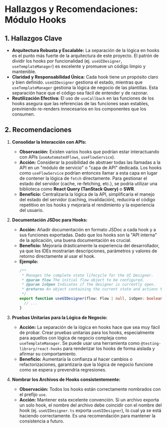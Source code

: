 # Hallazgos y Recomendaciones: Módulo Hooks

## 1. Hallazgos Clave

- **Arquitectura Robusta y Escalable:** La separación de la lógica en hooks es el punto más fuerte de la arquitectura de este proyecto. El patrón de dividir los hooks por funcionalidad (ej. `useUIDesigner`, `useTemplateManager`) es excelente y promueve un código limpio y mantenible.
- **Claridad y Responsabilidad Única:** Cada hook tiene un propósito claro y bien definido. `useUIDesigner` gestiona el estado, mientras que `useTemplateManager` gestiona la lógica de negocio de las plantillas. Esta separación hace que el código sea fácil de entender y de razonar.
- **Reutilización Efectiva:** El uso de `useCallback` en las funciones de los hooks asegura que las referencias de las funciones sean estables, previniendo re-renders innecesarios en los componentes que los consumen.

## 2. Recomendaciones

1.  **Consolidar la Interacción con APIs:**
    *   **Observación:** Existen varios hooks que podrían estar interactuando con APIs (`useAutomatedFlows`, `useFlowService`).
    *   **Acción:** Considerar la posibilidad de abstraer todas las llamadas a la API en un "módulo de servicio" o "capa de API" dedicada. Los hooks como `useFlowService` podrían entonces llamar a esta capa en lugar de contener la lógica de `fetch` directamente. Para gestionar el estado del servidor (cache, re-fetching, etc.), se podría utilizar una biblioteca como **React Query (TanStack Query)** o **SWR**.
    *   **Beneficio:** Centralizaría la lógica de la API, simplificaría el manejo del estado del servidor (caching, invalidación), reduciría el código repetitivo en los hooks y mejoraría el rendimiento y la experiencia del usuario.

2.  **Documentación JSDoc para Hooks:**
    *   **Acción:** Añadir documentación en formato JSDoc a cada hook y a sus funciones exportadas. Dado que los hooks son la "API interna" de la aplicación, una buena documentación es crucial.
    *   **Beneficio:** Mejoraría drásticamente la experiencia del desarrollador, ya que los IDEs mostrarían descripciones, parámetros y valores de retorno directamente al usar el hook.
    *   **Ejemplo:**
        ```typescript
        /**
         * Manages the complete state lifecycle for the UI Designer.
         * @param flow The initial flow object to be configured.
         * @param isOpen Indicates if the designer is currently open.
         * @returns An object containing the current state and actions to modify it.
         */
        export function useUIDesigner(flow: Flow | null, isOpen: boolean) {
          // ...
        }
        ```

3.  **Pruebas Unitarias para la Lógica de Negocio:**
    *   **Acción:** La separación de la lógica en hooks hace que sea muy fácil de probar. Crear pruebas unitarias para los hooks, especialmente para aquellos con lógica de negocio compleja como `useTemplateManager`. Se puede usar una herramienta como `@testing-library/react-hooks` para renderizar los hooks de forma aislada y afirmar su comportamiento.
    *   **Beneficio:** Aumentaría la confianza al hacer cambios o refactorizaciones, garantizaría que la lógica de negocio funcione como se espera y prevendría regresiones.

4.  **Nombrar los Archivos de Hooks consistentemente:**
    *   **Observación:** Todos los hooks están correctamente nombrados con el prefijo `use`.
    *   **Acción:** Mantener esta excelente convención. Si un archivo exporta un solo hook, el nombre del archivo debe coincidir con el nombre del hook (ej. `useUIDesigner.ts` exporta `useUIDesigner`), lo cual ya se está haciendo correctamente. Es una recomendación para mantener la consistencia a futuro.
